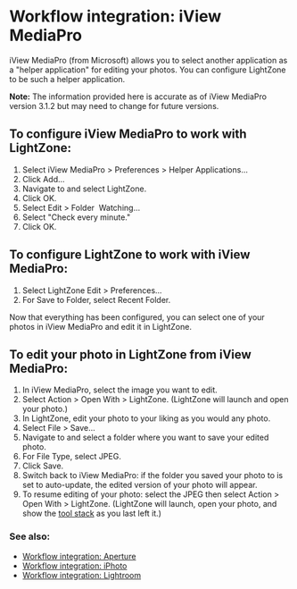 Workflow integration: iView MediaPro
====================================

iView MediaPro (from Microsoft) allows you to select another application
as a "helper application" for editing your photos. You can configure
LightZone to be such a helper application.

**Note:** The information provided here is accurate as of iView MediaPro
version 3.1.2 but may need to change for future versions.

To configure iView MediaPro to work with LightZone:
---------------------------------------------------

1.  Select iView MediaPro \> Preferences \> Helper&nbsp;Applications...
2.  Click Add...
3.  Navigate to and select LightZone.
4.  Click OK.
5.  Select Edit \> Folder &nbsp;Watching...
6.  Select "Check every minute."
7.  Click OK.

To configure LightZone to work with iView MediaPro:
---------------------------------------------------

1.  Select LightZone Edit \> Preferences...
2.  For Save to Folder, select Recent Folder.

Now that everything has been configured, you can select one of your
photos in iView MediaPro and edit it in LightZone.

To edit your photo in LightZone from iView MediaPro:
----------------------------------------------------

1.  In iView MediaPro, select the image you want to edit.
2.  Select Action \> Open&nbsp;With \> LightZone. (LightZone will launch and
    open your photo.)
3.  In LightZone, edit your photo to your liking as you would any photo.
4.  Select File \> Save...
5.  Navigate to and select a folder where you want to save your edited
    photo.
6.  For File Type, select JPEG.
7.  Click Save.
8.  Switch back to iView MediaPro: if the folder you saved your photo to
    is set to auto-update, the edited version of your photo will appear.
9.  To resume editing of your photo: select the JPEG then select Action
    \> Open&nbsp;With \> LightZone. (LightZone will launch, open your photo,
    and show the [tool stack](Tool_Stack.html) as you last left it.)

### See also:

-   [Workflow integration: Aperture](Integration-Aperture.html)
-   [Workflow integration: iPhoto](Integration-iPhoto.html)
-   [Workflow integration: Lightroom](Integration-Lightroom.html)

